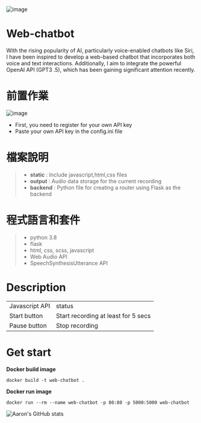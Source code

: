  ![image](https://github.com/JunTingLu/web-chatbot/assets/135250298/011ab1a7-6739-4474-90db-cd6cb7b3093d)
# Web-chatbot
With the rising popularity of AI, particularly voice-enabled chatbots like Siri, I have been inspired to develop a web-based chatbot that incorporates both voice and text interactions. 
Additionally, I aim to integrate the powerful OpenAI API (GPT3 .5), which has been gaining significant attention recently.

<h1> 前置作業 </h1>

![image](https://github.com/JunTingLu/web-chatbot/assets/135250298/3b68cd7f-d21e-4cf1-83bc-f327252720d7)

- First, you need to register for your own API key
- Paste your own API key in the config.ini file

<h1> 檔案說明 </h1>

> - **static** : Include javascript,html,css files
> - **output** : Audio data storage for the current recording 
> - **backend** : Python file for creating a router using Flask as the backend
   
<h1> 程式語言和套件 </h1>

> - python 3.8
> - flask
> - html, css, scss, javascript
> - Web Audio API
> - SpeechSynthesisUtterance API

<h1>Description</h1>

<table>
  <tr>
    <td> Javascript API</td><td>status</td>
  </tr>
    <tr>
    <td>Start button</td><td>Start recording at least for 5 secs </td>
  </tr>
  <tr>
    <td>Pause button</td><td>Stop recording </td>
  </tr>
</table> 

<h1> Get start </h1>

 **Docker build image**<br>
```
docker build -t web-chatbot .
```

**Docker run image**
```
docker run --rm --name web-chatbot -p 80:80 -p 5000:5000 web-chatbot 
```
![Aaron's GitHub stats](https://github-readme-stats.vercel.app/api?username=juntinglu&show_icons=true&theme=radical)

